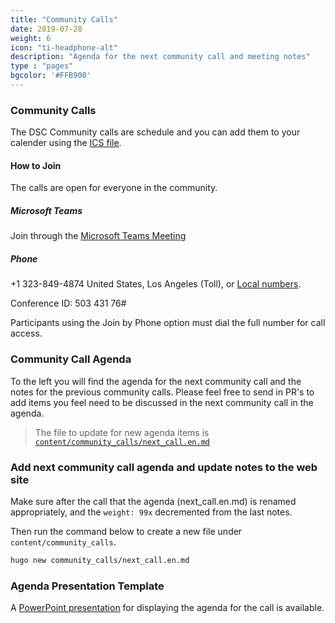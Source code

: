 ```yaml
---
title: "Community Calls"
date: 2019-07-28
weight: 6
icon: "ti-headphone-alt"
description: "Agenda for the next community call and meeting notes"
type : "pages"
bgcolor: '#FFB900'
---
```


### Community Calls

The DSC Community calls are schedule and you can add them to your calender
using the [ICS file](https://github.com/PowerShell/DscResources/blob/master/CommunityCalls/DSC%20Resource%20Kit%20Community%20Call%20ICS.zip).

#### How to Join

The calls are open for everyone in the community.

##### Microsoft Teams

Join through the [Microsoft Teams Meeting](https://teams.microsoft.com/l/meetup-join/19%3ameeting_OTc2YThjZGQtNWE4Yi00NDQyLTk5NTktYWIwYjdhMGZjNDRl%40thread.v2/0?context=%7b%22Tid%22%3a%2272f988bf-86f1-41af-91ab-2d7cd011db47%22%2c%22Oid%22%3a%222fd83437-7fe6-4ee4-a109-828a19cb7bff%22%7d)

##### Phone

+1 323-849-4874 United States, Los Angeles (Toll),
or [Local numbers](https://dialin.teams.microsoft.com/8551f4c1-bea3-441a-8738-69aa517a91c5?id=50343176).

Conference ID: 503 431 76#

Participants using the Join by Phone option must dial the full number for call access.

### Community Call Agenda

To the left you will find the agenda for the next community call and the
notes for the previous community calls.
Please feel free to send in PR's to add items you feel need to be discussed
in the next community call in the agenda.

>The file to update for new agenda items is [`content/community_calls/next_call.en.md`](https://github.com/dsccommunity/dsccommunity.org/blob/master/content/community_calls/next_call.en.md)

### Add next community call agenda and update notes to the web site

Make sure after the call that the agenda (next_call.en.md) is renamed
appropriately, and the `weight: 99x` decremented from the last notes.

Then run the command below to create a new file under `content/community_calls`.

```bash
hugo new community_calls/next_call.en.md
```

### Agenda Presentation Template

A [PowerPoint presentation](../../pptx/dsc_community_call_agenda.pptx) for
displaying the agenda for the call is available.
